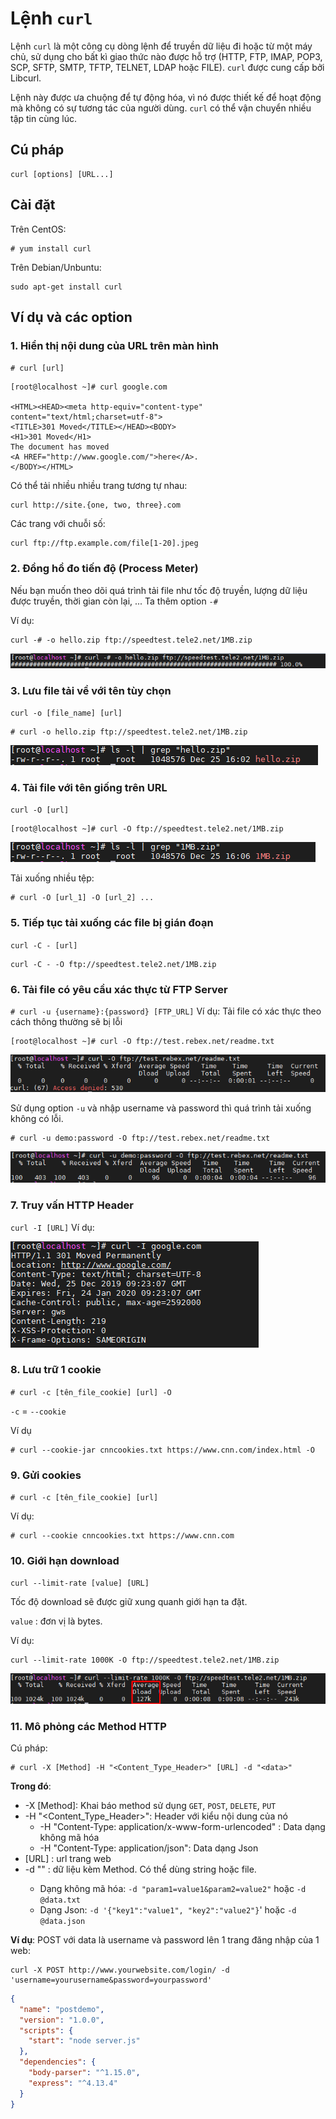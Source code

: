 # Lệnh `curl`

Lệnh `curl` là một công cụ dòng lệnh để truyền dữ liệu đi hoặc từ một máy chủ, sử dụng cho bất kì giao thức nào được hỗ trợ (HTTP, FTP, IMAP, POP3, SCP, SFTP, SMTP, TFTP, TELNET, LDAP hoặc FILE). `curl` được cung cấp bởi Libcurl.

Lệnh này được ưa chuộng để tự động hóa, vì nó được thiết kế để hoạt động mà không có sự tương tác của người dùng. `curl` có thể vận chuyển nhiều tập tin cùng lúc.

## Cú pháp
```
curl [options] [URL...]
```

## Cài đặt 
Trên CentOS:
```
# yum install curl
```

Trên Debian/Unbuntu:
```
sudo apt-get install curl
```

## Ví dụ và các option
### 1. Hiển thị nội dung của URL trên màn hình
`# curl [url]`
```
[root@localhost ~]# curl google.com

<HTML><HEAD><meta http-equiv="content-type" content="text/html;charset=utf-8">
<TITLE>301 Moved</TITLE></HEAD><BODY>
<H1>301 Moved</H1>
The document has moved
<A HREF="http://www.google.com/">here</A>.
</BODY></HTML>
```

Có thể tải nhiều nhiều trang tương tự nhau:
```
curl http://site.{one, two, three}.com
```

Các trang với chuỗi số:
```
curl ftp://ftp.example.com/file[1-20].jpeg
```

### 2. Đồng hồ đo tiến độ (Process Meter)
Nếu bạn muốn theo dõi quá trình tải file như tốc độ truyền, lượng dữ liệu được truyền, thời gian còn lại, ... Ta thêm option `-#`

Ví dụ:
```
curl -# -o hello.zip ftp://speedtest.tele2.net/1MB.zip
```
<img src = "..\images\Screenshot_4.png">

### 3. Lưu file tải về với tên tùy chọn
`curl -o [file_name] [url]`
```
# curl -o hello.zip ftp://speedtest.tele2.net/1MB.zip
```

<img src ="..\images\Screenshot_5.png">

### 4. Tải file với tên giống trên URL
`curl -O [url]`
```
[root@localhost ~]# curl -O ftp://speedtest.tele2.net/1MB.zip
```

<img src = "..\images\Screenshot_6.png">

Tải xuống nhiều tệp:
```
# curl -O [url_1] -O [url_2] ...
```

### 5. Tiếp tục tải xuống các file bị gián đoạn
`curl -C - [url]`
```
curl -C - -O ftp://speedtest.tele2.net/1MB.zip
```

### 6. Tải file có yêu cầu xác thực từ FTP Server
`# curl -u {username}:{password} [FTP_URL]`
Ví dụ: Tải file có xác thực theo cách thông thường sẽ bị lỗi
```
[root@localhost ~]# curl -O ftp://test.rebex.net/readme.txt
```
<img src = "..\images\Screenshot_7.png">

Sử dụng option `-u` và nhập username và password thì quá trình tải xuống không có lỗi.
```
# curl -u demo:password -O ftp://test.rebex.net/readme.txt
```
<img src ="..\images\Screenshot_8.png">

### 7. Truy vấn HTTP Header
`curl -I [URL]`
Ví dụ:

<img src="..\images\Screenshot_9.png">

### 8. Lưu trữ 1 cookie
`# curl -c [tên_file_cookie] [url] -O`

`-c` = `--cookie`

Ví dụ
```
# curl --cookie-jar cnncookies.txt https://www.cnn.com/index.html -O
```

### 9. Gửi cookies
`# curl -c [tên_file_cookie] [url]`

Ví dụ:
```
# curl --cookie cnncookies.txt https://www.cnn.com
```

### 10. Giới hạn download
`curl --limit-rate [value] [URL]`

Tốc độ download sẽ được giữ xung quanh giới hạn ta đặt.

`value` : đơn vị là bytes.

Ví dụ:
```
curl --limit-rate 1000K -O ftp://speedtest.tele2.net/1MB.zip
```

<img src = "..\images\Screenshot_10.png">

### 11. Mô phỏng các Method HTTP
Cú pháp:
```
# curl -X [Method] -H "<Content_Type_Header>" [URL] -d "<data>"
```

**Trong đó**: 
- -X [Method]: Khai báo method sử dụng `GET`, `POST`, `DELETE`, `PUT`
- -H "<Content_Type_Header>": Header với kiểu nội dung của nó
    - -H "Content-Type: application/x-www-form-urlencoded" : Data dạng không mã hóa
    - -H "Content-Type: application/json": Data dạng Json
- [URL] : url trang web
- -d "<data>" : dữ liệu kèm Method. Có thể dùng string hoặc file.
    - Dạng không mã hóa: `-d "param1=value1&param2=value2"` hoặc `-d @data.txt`
    - Dạng Json: `-d '{"key1":"value1", "key2":"value2"}`' hoặc `-d @data.json`

**Ví dụ**: POST với data là username và password lên 1 trang đăng nhập của 1 web:
```
curl -X POST http://www.yourwebsite.com/login/ -d 'username=yourusername&password=yourpassword'
```

```json
{
  "name": "postdemo",
  "version": "1.0.0",
  "scripts": {
    "start": "node server.js"
  },
  "dependencies": {
    "body-parser": "^1.15.0",
    "express": "^4.13.4"
  }
}
```